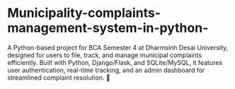 # Municipality-complaints-management-system-in-python-
A Python-based project for BCA Semester 4 at Dharmsinh Desai University, designed for users to file, track, and manage municipal complaints efficiently. Built with Python, Django/Flask, and SQLite/MySQL, it features user authentication, real-time tracking, and an admin dashboard for streamlined complaint resolution. 🚀
